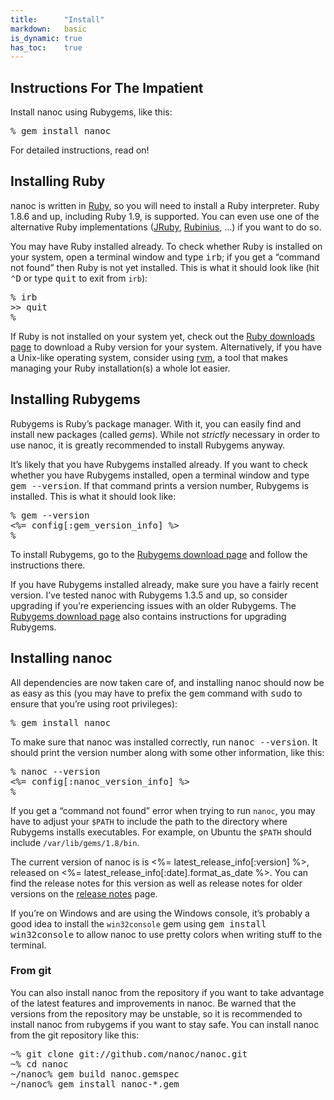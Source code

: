 ```yaml
---
title:      "Install"
markdown:   basic
is_dynamic: true
has_toc:    true
---
```


Instructions For The Impatient
-----------------------------

Install nanoc using Rubygems, like this:

<pre title="Installing nanoc"><span class="prompt">%</span> <kbd>gem install nanoc</kbd></pre>

For detailed instructions, read on!

Installing Ruby
---------------

nanoc is written in [Ruby](http://ruby-lang.org/), so you will need to install a Ruby interpreter. Ruby 1.8.6 and up, including Ruby 1.9, is supported. You can even use one of the alternative Ruby implementations ([JRuby](http://jruby.org/), [Rubinius](http://rubini.us/), …) if you want to do so.

You may have Ruby installed already. To check whether Ruby is installed on your system, open a terminal window and type <kbd>irb</kbd>; if you get a “command not found” then Ruby is not yet installed. This is what it should look like (hit <kbd>⌃D</kbd> or type <kbd>quit</kbd> to exit from `irb`):

<pre title="Checking whether Ruby is installed"><span class="prompt">%</span> <kbd>irb</kbd>
>> <kbd>quit</kbd>
<span class="prompt">%</span> </pre>

If Ruby is not installed on your system yet, check out the [Ruby downloads page](http://www.ruby-lang.org/en/downloads/) to download a Ruby version for your system. Alternatively, if you have a Unix-like operating system, consider using [rvm](http://rvm.beginrescueend.com/), a tool that makes managing your Ruby installation(s) a whole lot easier.

Installing Rubygems
-------------------

Rubygems is Ruby’s package manager. With it, you can easily find and install new packages (called _gems_). While not _strictly_ necessary in order to use nanoc, it is greatly recommended to install Rubygems anyway.

It’s likely that you have Rubygems installed already. If you want to check whether you have Rubygems installed, open a terminal window and type <kbd>gem --version</kbd>. If that command prints a version number, Rubygems is installed. This is what it should look like:

<pre title="Checking whether Rubygems is installed"><span class="prompt">%</span> <kbd>gem --version</kbd>
<%= config[:gem_version_info] %>
<span class="prompt">%</span> </pre>

To install Rubygems, go to the [Rubygems download page](http://rubygems.org/pages/download) and follow the instructions there.

If you have Rubygems installed already, make sure you have a fairly recent version. I’ve tested nanoc with Rubygems 1.3.5 and up, so consider upgrading if you’re experiencing issues with an older Rubygems. The [Rubygems download page](http://rubygems.org/pages/download) also contains instructions for upgrading Rubygems.

Installing nanoc
----------------

All dependencies are now taken care of, and installing nanoc should now be as easy as this (you may have to prefix the <kbd>gem</kbd> command with <kbd>sudo</kbd> to ensure that you’re using root privileges):

<pre title="Installing nanoc"><span class="prompt">%</span> <kbd>gem install nanoc</kbd></pre>

To make sure that nanoc was installed correctly, run <kbd>nanoc --version</kbd>. It should print the version number along with some other information, like this:

<pre title="Checking whether nanoc is correctly installed"><span class="prompt">%</span> <kbd>nanoc --version</kbd>
<%= config[:nanoc_version_info] %>
<span class="prompt">%</span> </pre>

If you get a “command not found” error when trying to run `nanoc`, you may have to adjust your `$PATH` to include the path to the directory where Rubygems installs executables. For example, on Ubuntu the `$PATH` should include `/var/lib/gems/1.8/bin`.

The current version of nanoc is is <%= latest_release_info[:version] %>, released on <%= latest_release_info[:date].format_as_date %>. You can find the release notes for this version as well as release notes for older versions on the [release notes](/release-notes/) page.

If you’re on Windows and are using the Windows console, it’s probably a good idea to install the `win32console` gem using <kbd>gem install win32console</kbd> to allow nanoc to use pretty colors when writing stuff to the terminal.

### From git

You can also install nanoc from the repository if you want to take advantage of the latest features and improvements in nanoc. Be warned that the versions from the repository may be unstable, so it is recommended to install nanoc from rubygems if you want to stay safe. You can install nanoc from the git repository like this:

<pre title="Installing nanoc from the git repository"><span class="prompt">~%</span> <kbd>git clone git://github.com/nanoc/nanoc.git</kbd>
<span class="prompt">~%</span> <kbd>cd nanoc</kbd>
<span class="prompt">~/nanoc%</span> <kbd>gem build nanoc.gemspec</kbd>
<span class="prompt">~/nanoc%</span> <kbd>gem install nanoc-*.gem</kbd></pre>

